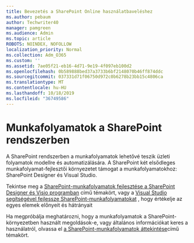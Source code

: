 ```yaml
---
title: Bevezetés a SharePoint Online használatbaveléshez
ms.author: pebaum
author: Techwriter40
manager: pamgreen
ms.audience: Admin
ms.topic: article
ROBOTS: NOINDEX, NOFOLLOW
localization_priority: Normal
ms.collection: Adm_O365
ms.custom: ''
ms.assetid: 7ae05f21-eb16-4d71-9e19-4f097eb100d2
ms.openlocfilehash: 0b589888bed37a3733b6bf2148070b46ff874ddc
ms.sourcegitcommit: 037331d71f06750d972c0b6278b23bb15c4806ca
ms.translationtype: MT
ms.contentlocale: hu-HU
ms.lasthandoff: 10/18/2019
ms.locfileid: "36749586"
---
```

# <a name="workflows-in-sharepoint"></a>Munkafolyamatok a SharePoint rendszerben

A SharePoint rendszerben a munkafolyamatok lehetővé teszik üzleti folyamatok modellre és automatizálására. A SharePoint két elsődleges munkafolyamat-fejlesztői környezetet támogat a munkafolyamatokhoz: SharePoint Designer és Visual Studio. 

Tekintse meg a [SharePoint-munkafolyamatok fejlesztése a SharePoint Designer és Visio programban](https://docs.microsoft.com/sharepoint/dev/general-development/develop-sharepoint-workflows-using-visual-studio) című témakört, vagy a [Visual Studio segítségével fejlessze SharePoint-munkafolyamatokat](https://docs.microsoft.com/sharepoint/dev/general-development/develop-sharepoint-workflows-using-visual-studio) , hogy értékelje az egyes elemek előnyeit és hátrányait 

Ha megpróbálja meghatározni, hogy a munkafolyamatok a SharePoint-környezetben használt megoldások-e, vagy általános információkat keres a használatról, olvassa el [a SharePoint-munkafolyamatok áttekintése](https://docs.microsoft.com/sharepoint/dev/general-development/get-started-with-workflows-in-sharepoint#overview-of-workflows-in-sharepoint)című témakört.